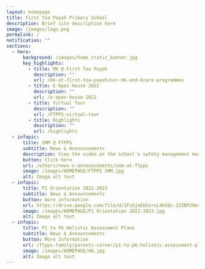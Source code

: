 ```yaml
---
layout: homepage
title: First Toa Payoh Primary School
description: Brief site description here
image: /images/logo.png
permalink: /
notification: ""
sections:
  - hero:
      background: /images/home_static_banner.jpg
      key_highlights:
        - title: MK @ First Toa Payoh
          description: ""
          url: /mk-at-first-toa-payoh/our-mk-and-kcare-programmes
        - title: E-Open House 2022
          description: ""
          url: /e-open-house-2022
        - title: Virtual Tour
          description: ""
          url: /FTPPS-virtual-tour
        - title: Highlights
          description: ""
          url: /highlights
  - infopic:
      title: SMM @ FTPPS
      subtitle: News & Announcements
      description: View the video on the school's safety management measures
      button: Click here
      url: /others/news-n-announcements/smm-at-ftpps
      image: /images/HOMEPAGE/FTPPS SMM.jpg
      alt: Image alt text
  - infopic:
      title: P1 Orientation 2022-2023
      subtitle: News & Announcements
      button: more information
      url: https://drive.google.com/file/d/1FzGjeEUSsrsL4hVQc-22ZBP29mx4_0Ps/view?usp=share_link
      image: /images/HOMEPAGE/P1 Orientation 2022-2023.jpg
      alt: Image alt text
  - infopic:
      title: P1 to P6 Holistic Assessment Plans
      subtitle: News & Announcements
      button: More Information
      url: /ftpps-family/parents-corner/p1-to-p6-holistic-assessment-plans
      image: /images/HOMEPAGE/HA.jpg
      alt: Image alt text
---
```

